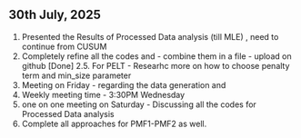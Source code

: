 ## 30th July, 2025

1. Presented the Results of Processed Data analysis (till MLE) , need to continue from CUSUM 
2. Completely refine all the codes and - combine them in a file - upload on github [Done]
2.5. For PELT - Researhc more on how to choose penalty term and min_size parameter
3. Meeting on Friday - regarding the data generation and 
4. Weekly meeting time - 3:30PM Wednesday 
5. one on one meeting on Saturday - Discussing all the codes for Processed Data analysis 
6. Complete all approaches for PMF1-PMF2 as well. 